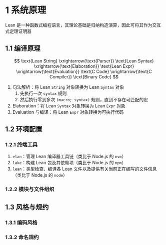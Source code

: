 # 1 系统原理

Lean 是一种函数式编程语言，其理论基础是归纳构造演算，因此可将其作为交互式定理证明器

## 1.1 编译原理

$$
\text{Lean String}
\xrightarrow{\text{Parser}}
\text{Lean Syntax}
\xrightarrow{\text{Elaboration}}
\text{Lean Expr}
\xrightarrow{\text{Evaluation}}
\text{C Code}
\xrightarrow{\text{C Compiler}}
\text{Binary Code}
$$

1. 句法解析：将 Lean `String` 对象转换为 Lean `Syntax` 对象
    1. 先执行一次 `syntax` 规则
    2. 然后执行零到多次 `(macro; syntax)` 规则，直到不存在可匹配的宏
2. Elaboration：将 Lean `Syntax` 对象转换为 Lean `Expr` 对象
3. Evaluation 与编译：将 Lean `Expr` 对象转换为可执行代码

## 1.2 环境配置
### 1.2.1 终端工具
1. `elan`：管理 Lean 编译器工具链（类比于 Node.js 的 `nvm`）
2. `lake`：构建 Lean 包及其依赖项（类比于 Node.js 的 `npm`）
3. `lean`：类型检查、编译各 Lean 文件以及提供有关当前正在编写的文件信息（类比于 Node.js 的 `node`）

### 1.2.2 模块与文件组织

## 1.3 风格与规约
### 1.3.1 编码风格

### 1.3.2 命名规约
